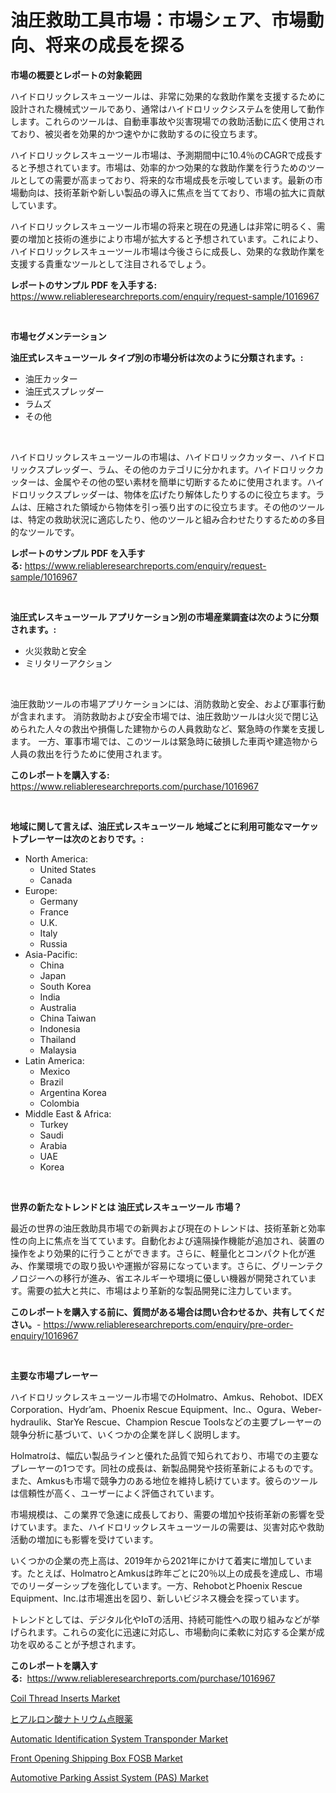 <p><h1>油圧救助工具市場：市場シェア、市場動向、将来の成長を探る</h1></p><p><strong>市場の概要とレポートの対象範囲</strong></p>
<p><p>ハイドロリックレスキューツールは、非常に効果的な救助作業を支援するために設計された機械式ツールであり、通常はハイドロリックシステムを使用して動作します。これらのツールは、自動車事故や災害現場での救助活動に広く使用されており、被災者を効果的かつ速やかに救助するのに役立ちます。</p><p>ハイドロリックレスキューツール市場は、予測期間中に10.4％のCAGRで成長すると予想されています。市場は、効率的かつ効果的な救助作業を行うためのツールとしての需要が高まっており、将来的な市場成長を示唆しています。最新の市場動向は、技術革新や新しい製品の導入に焦点を当てており、市場の拡大に貢献しています。</p><p>ハイドロリックレスキューツール市場の将来と現在の見通しは非常に明るく、需要の増加と技術の進歩により市場が拡大すると予想されています。これにより、ハイドロリックレスキューツール市場は今後さらに成長し、効果的な救助作業を支援する貴重なツールとして注目されるでしょう。</p></p>
<p><strong>レポートのサンプル PDF を入手する:</strong> <a href="https://www.reliableresearchreports.com/enquiry/request-sample/1016967">https://www.reliableresearchreports.com/enquiry/request-sample/1016967</a></p>
<p>&nbsp;</p>
<p><strong>市場セグメンテーション</strong></p>
<p><strong>油圧式レスキューツール タイプ別の市場分析は次のように分類されます。:</strong></p>
<p><ul><li>油圧カッター</li><li>油圧式スプレッダー</li><li>ラムズ</li><li>その他</li></ul></p>
<p>&nbsp;</p>
<p><p>ハイドロリックレスキューツールの市場は、ハイドロリックカッター、ハイドロリックスプレッダー、ラム、その他のカテゴリに分かれます。ハイドロリックカッターは、金属やその他の堅い素材を簡単に切断するために使用されます。ハイドロリックスプレッダーは、物体を広げたり解体したりするのに役立ちます。ラムは、圧縮された領域から物体を引っ張り出すのに役立ちます。その他のツールは、特定の救助状況に適応したり、他のツールと組み合わせたりするための多目的なツールです。</p></p>
<p><strong>レポートのサンプル PDF を入手する:</strong>&nbsp;<a href="https://www.reliableresearchreports.com/enquiry/request-sample/1016967">https://www.reliableresearchreports.com/enquiry/request-sample/1016967</a></p>
<p>&nbsp;</p>
<p><strong> 油圧式レスキューツール アプリケーション別の市場産業調査は次のように分類されます。:</strong></p>
<p><ul><li>火災救助と安全</li><li>ミリタリーアクション</li></ul></p>
<p>&nbsp;</p>
<p><p>油圧救助ツールの市場アプリケーションには、消防救助と安全、および軍事行動が含まれます。 消防救助および安全市場では、油圧救助ツールは火災で閉じ込められた人々の救出や損傷した建物からの人員救助など、緊急時の作業を支援します。 一方、軍事市場では、このツールは緊急時に破損した車両や建造物から人員の救出を行うために使用されます。</p></p>
<p><strong>このレポートを購入する:</strong>&nbsp; <a href="https://www.reliableresearchreports.com/purchase/1016967">https://www.reliableresearchreports.com/purchase/1016967</a></p>
<p>&nbsp;</p>
<p><strong>地域に関して言えば、油圧式レスキューツール 地域ごとに利用可能なマーケットプレーヤーは次のとおりです。:</strong></p>
<p><ul>
    <li>
        North America:
        <ul>
            <li>United States</li>
            <li>Canada</li>
        </ul>
    </li>
    <li>
        Europe:
        <ul>
            <li>Germany</li>
            <li>France</li>
            <li>U.K.</li>
            <li>Italy</li>
            <li>Russia</li>
        </ul>
    </li>
    <li>
        Asia-Pacific:
        <ul>
            <li>China</li>
            <li>Japan</li>
            <li>South Korea</li>
            <li>India</li>
            <li>Australia</li>
            <li>China Taiwan</li>
            <li>Indonesia</li>
            <li>Thailand</li>
            <li>Malaysia</li>
        </ul>
    </li>
    <li>
        Latin America:
        <ul>
            <li>Mexico</li>
            <li>Brazil</li>
            <li>Argentina Korea</li>
            <li>Colombia</li>
        </ul>
    </li>
    <li>
        Middle East & Africa:
        <ul>
            <li>Turkey</li>
            <li>Saudi</li>
            <li>Arabia</li>
            <li>UAE</li>
            <li>Korea</li>
        </ul>
    </li>
    </ul></p>
<p>&nbsp;</p>
<p><strong>世界の新たなトレンドとは 油圧式レスキューツール 市場？</strong></p>
<p><p>最近の世界の油圧救助具市場での新興および現在のトレンドは、技術革新と効率性の向上に焦点を当てています。自動化および遠隔操作機能が追加され、装置の操作をより効果的に行うことができます。さらに、軽量化とコンパクト化が進み、作業環境での取り扱いや運搬が容易になっています。さらに、グリーンテクノロジーへの移行が進み、省エネルギーや環境に優しい機器が開発されています。需要の拡大と共に、市場はより革新的な製品開発に注力しています。</p></p>
<p><strong>このレポートを購入する前に、質問がある場合は問い合わせるか、共有してください。</strong>- <a href="https://www.reliableresearchreports.com/enquiry/pre-order-enquiry/1016967">https://www.reliableresearchreports.com/enquiry/pre-order-enquiry/1016967</a></p>
<p>&nbsp;</p>
<p><strong>主要な市場プレーヤー</strong></p>
<p><p>ハイドロリックレスキューツール市場でのHolmatro、Amkus、Rehobot、IDEX Corporation、Hydr’am、Phoenix Rescue Equipment、Inc.、Ogura、Weber-hydraulik、StarYe Rescue、Champion Rescue Toolsなどの主要プレーヤーの競争分析に基づいて、いくつかの企業を詳しく説明します。</p><p>Holmatroは、幅広い製品ラインと優れた品質で知られており、市場での主要なプレーヤーの1つです。同社の成長は、新製品開発や技術革新によるものです。また、Amkusも市場で競争力のある地位を維持し続けています。彼らのツールは信頼性が高く、ユーザーによく評価されています。</p><p>市場規模は、この業界で急速に成長しており、需要の増加や技術革新の影響を受けています。また、ハイドロリックレスキューツールの需要は、災害対応や救助活動の増加にも影響を受けています。</p><p>いくつかの企業の売上高は、2019年から2021年にかけて着実に増加しています。たとえば、HolmatroとAmkusは昨年ごとに20％以上の成長を達成し、市場でのリーダーシップを強化しています。一方、RehobotとPhoenix Rescue Equipment、Inc.は市場進出を図り、新しいビジネス機会を探っています。</p><p>トレンドとしては、デジタル化やIoTの活用、持続可能性への取り組みなどが挙げられます。これらの変化に迅速に対応し、市場動向に柔軟に対応する企業が成功を収めることが予想されます。</p></p>
<p><strong>このレポートを購入する:</strong>&nbsp;&nbsp;<a href="https://www.reliableresearchreports.com/purchase/1016967">https://www.reliableresearchreports.com/purchase/1016967</a></p>
<p><p><a href="https://view.publitas.com/reportprime-1/coil-thread-inserts-market-size-growing-and-forecasted-for-period-from-2024-2031-and-provides-complete-market-analysis-of-this-market/">Coil Thread Inserts Market</a></p><p><a href="https://github.com/DonaldShaw1965/Market-Research-Report-List-1/blob/main/972218615859.md">ヒアルロン酸ナトリウム点眼薬</a></p><p><a href="https://view.publitas.com/reportprime-1/automatic-identification-system-transponder-market-size-evaluating-its-market-trends-growth-and-projections-2024-2031/">Automatic Identification System Transponder Market</a></p><p><a href="https://github.com/gulaimolin/Market-Research-Report-List-3/blob/main/front-opening-shipping-box-fosb-market.md">Front Opening Shipping Box FOSB Market</a></p><p><a href="https://issuu.com/reportprime-2/docs/automotive-parking-assist-system-pas-market-size-2">Automotive Parking Assist System (PAS) Market</a></p></p>